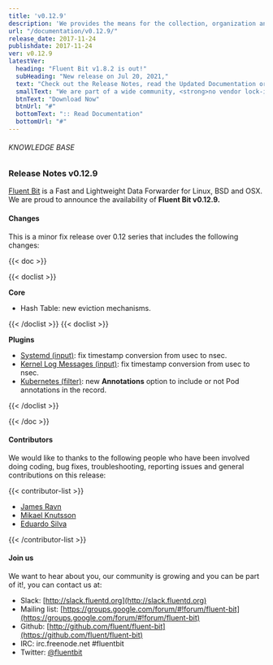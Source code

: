 ```yaml
---
title: 'v0.12.9'
description: 'We provides the means for the collection, organization and computerized retrieval of knowledgeand Lightweight Data Forwarder for Linux, BSD and OSX. We are proud to announce the availability of Fluent Bit v0.12.9.'
url: "/documentation/v0.12.9/"
release_date: 2017-11-24
publishdate: 2017-11-24
ver: v0.12.9
latestVer:
  heading: "Fluent Bit v1.8.2 is out!"
  subHeading: "New release on Jul 20, 2021,"
  text: "Check out the Release Notes, read the Updated Documentation or jump directly to the Downloads Section."
  smallText: "We are part of a wide community, <strong>no vendor lock-in.</strong>"
  btnText: "Download Now"
  btnUrl: "#"
  bottomText: ":: Read Documentation"
  bottomUrl: "#"
---
```


###### KNOWLEDGE BASE

### Release Notes v0.12.9

[Fluent Bit](https://fluentbit.io/) is a Fast and Lightweight Data Forwarder for Linux, BSD and OSX. We are proud to announce the availability of **Fluent Bit v0.12.9.**

#### Changes

This is a minor fix release over 0.12 series that includes the following changes:

{{< doc >}}

{{< doclist >}}

**Core**

* Hash Table: new eviction mechanisms.

{{< /doclist >}}
{{< doclist >}}

**Plugins**

* [Systemd (input)](https://fluentbit.io/documentation/0.12/input/systemd.html): fix timestamp conversion from usec to nsec.
* [Kernel Log Messages (input)](https://fluentbit.io/documentation/0.12/input/kmsg.html): fix timestamp conversion from usec to nsec.
* [Kubernetes (filter)](https://fluentbit.io/documentation/0.12/filter/kubernetes.html): new **Annotations** option to include or not Pod annotations in the record.

{{< /doclist >}}

{{< /doc >}}

#### Contributors

We would like to thanks to the following people who have been involved doing coding, bug fixes, troubleshooting, reporting issues and general contributions on this release:

{{< contributor-list >}}

* [James Ravn](https://github.com/jsravn)
* [Mikael Knutsson](https://github.com/mikn)
* [Eduardo Silva](https://github.com/edsiper)

{{< /contributor-list >}}

#### Join us

We want to hear about you, our community is growing and you can be part of it!, you can contact us at:

* Slack: [http://slack.fluentd.org](http://slack.fluentd.org)
* Mailing list: [https://groups.google.com/forum/#!forum/fluent-bit](https://groups.google.com/forum/#!forum/fluent-bit)
* Github: [http://github.com/fluent/fluent-bit](https://github.com/fluent/fluent-bit)
* IRC: irc.freenode.net #fluentbit
* Twitter: [@fluentbit](https://twitter.com/fluentbit)